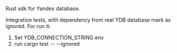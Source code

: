 Rust sdk for Yandex database.

Integration tests, with dependency from real YDB database mark as ignored.
For run it:
1. Set YDB_CONNECTION_STRING env
2. run cargo test -- --ignored
